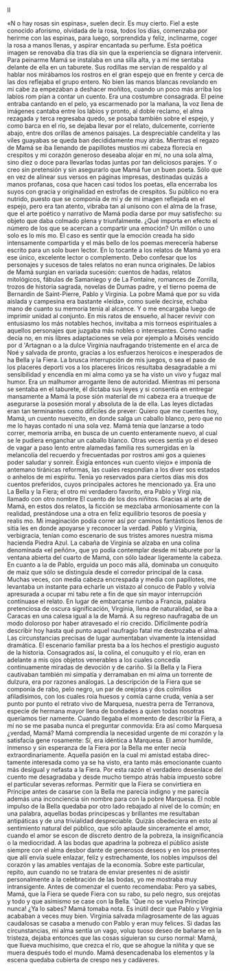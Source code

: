  II


«N o hay rosas sin espinas», suelen decir. Es muy cierto. Fiel a este conocido
aforismo, olvidada de la rosa, todos los días, comenzaba por herirme con las
espinas, para luego, sorprendida y feliz, inclinarme, coger la rosa a manos
llenas, y aspirar encantada su perfume. Esta poética imagen se renovaba
día tras día sin que la experiencia se dignara intervenir.
 Para peinarme Mamá se instalaba en una silla alta, y a mí me sentaba
delante de ella en un taburete. Sus rodillas me servían de respaldo y al hablar
nos mirábamos los rostros en el gran espejo que en frente y cerca de las dos
reflejaba el grupo entero. No bien las manos blancas revolando en mi cabe­
za empezaban a deshacer moñitos, cuando un poco más arriba los labios rom­
pían a contar un cuento. Era una costumbre consagrada. El peine entraba
cantando en el pelo, ya escarmenado por la mañana, la voz llena de imágenes
cantaba entre los labios y pronto, al doble reclamo, el alma rezagada y terca
regresaba quedo, se posaba también sobre el espejo, y como barca en el río,
se dejaba llevar por el relato, dulcemente, corriente abajo, entre dos orillas
de amenos paisajes. La despreciable candelita y las viles guayabas se queda­
ban decididamente muy atrás.
 Mientras el regazo de Mamá se iba llenando de papillotes mustios mi cabeza
florecía en crespitos y mi corazón generoso deseaba alojar en mí, no una sola
alma, sino diez o doce para llevarlas todas juntas por tan deliciosos parajes.
 Y o creo sin pretensión y sin asegurarlo que Mamá fue un buen poeta. Sólo
que en vez de alinear sus versos en páginas impresas, destinadas quizás a
manos profanas, cosa que hacen casi todos los poetas, ella encerraba los suyos
con gracia y originalidad en estrofas de crespitos. Su público no era nutrido,
puesto que se componía de mí y de mi imagen reflejada en el espejo, pero
era tan atento, vibraba tan al unísono con el alma de la frase, que el arte
poético y narrativo de Mamá podía darse por muy satisfecho: su objeto que­
daba colmado plena y triunfalmente. ¿Qué importa en efecto el número de
los que se acercan a compartir una emoción? Un millón o uno solo es lo mis­
mo. El caso es sentir que la emoción creada ha sido intensamente compartida
y el más bello de los poemas merecería haberse escrito para un solo buen
lector. En lo tocante a los relatos de Mamá yo era ese único, excelente lector o
complemento.
 Debo confesar que los personajes y sucesos de tales relatos no eran nunca
originales. De labios de Mamá surgían en variada sucesión: cuentos de hadas,
relatos mitológicos, fábulas de Samaniego y de La Fontaine, romances de
Zorrilla, trozos de historia sagrada, novelas de Dumas padre, y el tierno
poema de Bernardin de Saint-Pierre, Pablo y Virginia. La pobre Mamá que
por su vida aislada y campesina era bastante «leída», como suele decirse,
echaba mano de cuanto su memoria tenía al alcance. Y o me encargaba luego
de imprimir unidad al conjunto. En mis ratos de ensueño, al hacer revivir
con entusiasmo los más notables hechos, invitaba a mis torneos espirituales a
aquellos personajes que juzgaba más nobles o interesantes. Como nadie
decía no, en mis libres adaptaciones se veía por ejemplo a Moisés vencido
por d 'Artagnan o a la dulce Virginia naufragando tristemente en el arca de
Noé y salvada de pronto, gracias a los esfuerzos heroicos e inesperados de ha
Bella y la Fiera.
 La brusca interrupción de mis juegos, o sea el paso de los placeres deporti­
vos a los placeres líricos resultaba desagradable a mi sensibilidad y encendía
en mi alma como ya se ha visto un vivo y fugaz mal humor. Era un malhumor
arrogante lleno de autoridad. Mientras mi persona se sentaba en el taburete,
él dictaba sus leyes y si consentía en entregar mansamente a Mamá la pose­
sión material de mi cabeza era a trueque de asegurarse la posesión moral y
absoluta de la de ella. Las leyes dictadas eran tan terminantes como difíciles
de prever:
 Quiero que me cuentes hoy, Mamá, un cuento nuevecito, en donde salga
un caballo blanco, pero que no me lo hayas contado ni una sola vez.
 Mamá tenía que lanzarse a todo correr, memoria arriba, en busca de un
cuento enteramente nuevo, al cual se le pudiera enganchar un caballo blanco.
 Otras veces sentía yo el deseo de vagar a paso lento entre alamedas familia­
res sumergidas en la melancolía del recuerdo y frecuentadas por rostros ami­
gos a quienes poder saludar y sonreír. Exigía entonces «un cuento viejo»
e imponía de antemano tiránicas reformas, las cuales respondían a los diver­
sos estados o anhelos de mi espíritu. Tenía yo reservados para ciertos días
 mis dos cuentos preferidos, cuyos principales actores he mencionado ya.
Era uno La Bella y la Fiera; el otro mi verdadero favorito, era Pablo y Virgi­
nia, llamado con otro nombre El cuento de los dos niñitos. Gracias al arte
de Mamá, en estos dos relatos, la ficción se mezclaba armoniosamente con la
realidad, prestándose una a otra en feliz equilibrio tesoros de poesía y realis­
mo. Mi imaginación podía correr así por caminos fantásticos llenos de sitia­
les en donde apoyarse y reconocer la verdad. Pablo y Virginia, verbigracia,
tenían como escenario de sus tristes amores nuestra misma hacienda Piedra
Azul. La cabaña de Virginia se alzaba en una colina denominada «el peñón»,
que yo podía contemplar desde mi taburete por la ventana abierta del
cuarto de Mamá, con sólo ladear ligeramente la cabeza. En cuanto a la de
Pablo, erguida un poco más allá, dominaba un conuquito de maíz que sólo
se distinguía desde el corredor principal de la casa. Muchas veces, con media
cabeza encrespada y media con papillotes, me levantaba un instante para
echarle un vistazo al conuco de Pablo y volvía apresurada a ocupar mi tabu­
rete a fin de que sin mayor interrupción continuase el relato. En lugar de
embarcarse rumbo a Francia, palabra pretenciosa de oscura significación,
Virginia, llena de naturalidad, se iba a Caracas en una calesa igual a la de
Mamá. A su regreso naufragaba de un modo doloroso por haber atravesado
el río crecido. Difícilmente podría describir hoy hasta qué punto aquel
naufragio fatal me destrozaba el alma. Las circunstancias precisas de lugar
aumentaban vivamente la intensidad dramática. El escenario familiar presta­
ba a los hechos el prestigio augusto de la historia. Consagrados así, la colina,
el conuquito y el río, eran en adelante a mis ojos objetos venerables a los
cuales concedía continuamente miradas de devoción y de cariño.
 Si la Bella y la Fiera cautivaban también mi simpatía y derramaban en mi
 alma un torrente de dulzura, era por razones análogas. La descripción de la
 Fiera que se componía de rabo, pelo negro, un par de orejotas y dos colmillos
 afiladísimos, con los cuales roía huesos y comía carne cruda, venía a ser punto
 por punto el retrato vivo de Marquesa, nuestra perra de Terranova, especie
 de hermana mayor llena de bondades a quien todas nosotras queríamos tier­
 namente. Cuando llegaba el momento de describir la Fiera, a mí no se me
 pasaba nunca el preguntar conmovida:
 Era así como Marquesa ¿verdad, Mamá?
 Mamá comprendía la necesidad urgente de mi corazón y la satisfacía gene­
 rosamente:
 Sí, era idéntica a Marquesa.
 El amor humilde, inmenso y sin esperanza de la Fiera por la Bella me enter­
 necía extraordinariamente. Aquella pasión en la cual mi amistad estaba direc­
 tamente interesada como ya se ha visto, era tanto más emocionante cuanto
 más desigual y nefasta a la Fiera. Por esta razón el verdadero desenlace del
 cuento me desagradaba y desde mucho tiempo atrás había impuesto sobre el
 particular severas reformas. Permitir que la Fiera se convirtiera en Príncipe
 antes de casarse con la Bella me parecía indigno y me parecía además una
 inconciencia sin nombre para con la pobre Marquesa. El noble impulso de
la Bella quedaba por otro lado rebajado al nivel de lo común; en una palabra,
aquellas bodas principescas y brillantes me resultaban antipáticas y de una
trivialidad despreciable. Quizás obedeciera en esto al sentimiento natural
del público, que sólo aplaude sinceramente el amor, cuando el amor se escon­
de discreto dentro de la pobreza, la insignificancia o la mediocridad. A las
bodas que apadrina la pobreza el público asiste siempre con el alma desbor­
dante de generosos deseos y en los presentes que allí envía suele enlazar, feliz
y estrechamente, los nobles impulsos del corazón y las amables ventajas de
la economía. Sobre este particular, repito, aun cuando no se tratara de
enviar presentes ni de asistir personalmente a la celebración de las bodas, yo
me mostraba muy intransigente. Antes de comenzar el cuento recomendaba:
 Pero ya sabes, Mamá, que la Fiera se quede Fiera con su rabo, su pelo
negro, sus orejotas y todo y que asimismo se case con la Bella. 'Que no se
vuelva Príncipe nunca!
 ¿Ya lo sabes?
 Mamá tomaba nota.
 Es inútil decir que Pablo y Virginia acababan a veces muy bien. Virginia
 salvada milagrosamente de las aguas caudalosas se casaba a menudo con Pablo
 y eran muy felices. Si dadas las circunstancias, mi alma sentía un vago, volup­
 tuoso deseo de bañarse en la tristeza, dejaba entonces que las cosas siguieran
 su curso normal:
 Mamá, que llueva muchísimo, que crezca el río, que se ahogue la niñita
 y que se muera después todo el mundo.
 Mamá desencadenaba los elementos y la escena quedaba cubierta de crespo­
 nes y cadáveres.

